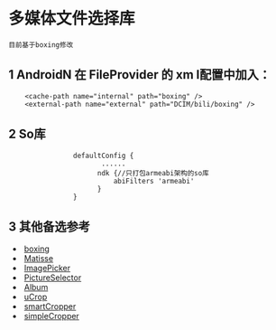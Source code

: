 # 多媒体文件选择库

    目前基于boxing修改

## 1 AndroidN  在 FileProvider 的 xm l配置中加入：

```        
    <cache-path name="internal" path="boxing" />
    <external-path name="external" path="DCIM/bili/boxing" />
```

## 2 So库

```
                defaultConfig {
                       ......
                      ndk {//只打包armeabi架构的so库
                          abiFilters 'armeabi'
                      }
                }
```

## 3 其他备选参考

-  [boxing](https://github.com/Bilibili/boxing)
-  [Matisse](https://github.com/zhihu/Matisse)
-  [ImagePicker](https://github.com/jeasonlzy/ImagePicker)
-  [PictureSelector](https://github.com/LuckSiege/PictureSelector)
-  [Album](https://github.com/yanzhenjie/Album)
-  [uCrop](https://github.com/Yalantis/uCrop)
-  [smartCropper](https://github.com/pqpo/SmartCropper)
-  [simpleCropper](https:github.com/igreenwood/SimpleCropView)